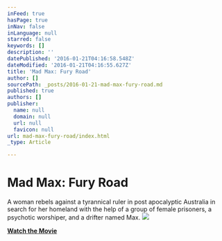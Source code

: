 ```yaml
---
inFeed: true
hasPage: true
inNav: false
inLanguage: null
starred: false
keywords: []
description: ''
datePublished: '2016-01-21T04:16:58.548Z'
dateModified: '2016-01-21T04:16:55.627Z'
title: 'Mad Max: Fury Road'
author: []
sourcePath: _posts/2016-01-21-mad-max-fury-road.md
published: true
authors: []
publisher:
  name: null
  domain: null
  url: null
  favicon: null
url: mad-max-fury-road/index.html
_type: Article

---
```

# Mad Max: Fury Road

A woman rebels against a tyrannical ruler in post apocalyptic Australia in search for her homeland with the help of a group of female prisoners, a psychotic worshiper, and a drifter named Max.
![](https://the-grid-user-content.s3-us-west-2.amazonaws.com/fd6591ac-a6d0-4351-a104-109dc350b2ca.jpg)

[**Watch the Movie**][0]

[0]: https://itunes.apple.com/us/movie/mad-max-fury-road/id990549112